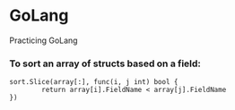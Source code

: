# GoLang
Practicing GoLang 
### To sort an array of structs based on a field:

```
sort.Slice(array[:], func(i, j int) bool {
		return array[i].FieldName < array[j].FieldName
})
```
